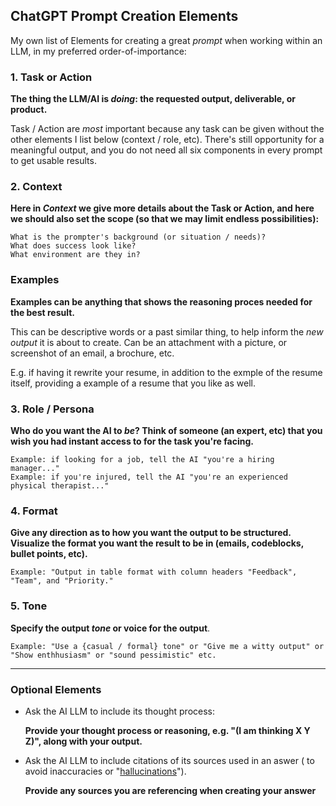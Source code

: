 ## ChatGPT Prompt Creation Elements

My own list of Elements for creating a great *prompt* when working within an LLM, in my preferred order-of-importance:

### 1. Task or Action

**The thing the LLM/AI is *doing*: the requested output, deliverable, or product.**

Task / Action are *most* important because any task can be given without the other elements I list below (context / role, etc).  There's still opportunity for a meaningful output, and you do not need all six components in every prompt to get usable results.

### 2. Context

**Here in *Context* we give more details about the Task or Action, and here we should also set the scope (so that we may limit endless possibilities):**

    What is the prompter's background (or situation / needs)?
    What does success look like?
    What environment are they in?

### Examples

**Examples can be anything that shows the reasoning proces needed for the best result.**  

This can be descriptive words or a past similar thing, to help inform the *new output* it is about to create.  Can be an attachment with a picture, or screenshot of an email, a brochure, etc.  

E.g. if having it rewrite your resume, in addition to the exmple of the resume itself, providing a example of a resume that you like as well.

### 3. Role / Persona

**Who do you want the AI to *be*?  Think of someone (an expert, etc) that you wish you had instant access to for the task you're facing.**

    Example: if looking for a job, tell the AI "you're a hiring manager..."
    Example: if you're injured, tell the AI "you're an experienced physical therapist..."

### 4. Format

**Give any direction as to how you want the output to be structured. Visualize the format you want the result to be in (emails, codeblocks, bullet points, etc).**

    Example: "Output in table format with column headers "Feedback", "Team", and "Priority."

### 5. Tone 

**Specify the output *tone* or voice for the output**.  

    Example: "Use a {casual / formal} tone" or "Give me a witty output" or "Show enthhusiasm" or "sound pessimistic" etc.

-----
### Optional Elements

- Ask the AI LLM to include its thought process: <br />

    **Provide your thought process or reasoning, e.g. "(I am thinking X Y Z)", along with your output.** <br />

- Ask the AI LLM to include citations of its sources used in an aswer ( to avoid inaccuracies or "[hallucinations](https://en.wikipedia.org/wiki/Hallucination_(artificial_intelligence))").

    **Provide any sources you are referencing when creating your answer** <br />